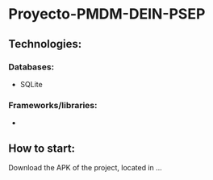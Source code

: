 # Proyecto-PMDM-DEIN-PSEP
## Technologies: 
### Databases: 
- SQLite

### Frameworks/libraries: 
- 

## How to start: 
Download the APK of the project, located in ...